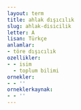 ```yaml
---
layout: term
title: ahlak dışıcılık
slug: ahlak-disicilik
letter: A
lisan: Türkçe
anlamlar:
- töre dışıcılık
ozellikler:
- - isim
  - toplum bilimi
ornekler:
- - ''
orneklerkaynak:
- - ''
---
```

